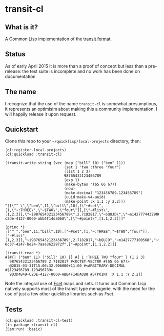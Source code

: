 transit-cl
==========

## What is it?

A Common Lisp implementation of the [transit
format](https://github.com/cognitect/transit-format).

## Status

As of early April 2015 it is more than a proof of concept but less
than a pre-release: the test suite is incomplete and no work has
been done on documentation.

## The name

I recognize that the use of the name `transit-cl` is somewhat
presumptious, it represents an optimisim about making this a community
implementation.  I will happily release it upon request.

## Quickstart

Clone this repo to your `~/quicklisp/local-projects` directory, then:

```common-lisp
(ql:register-local-projects)
(ql:quickload :transit-cl)
```

```
(transit-write-string (vec (map ("bill" 10) ("ben" 11))
                           (set 1 'two :three "four")
                           (list 1 2 3)
                           98765432123456789
                           (exp 1)
                           (make-bytes '(65 66 67))
                           (now)
                           (make-decimal "123456789.123456789")
                           (uuid:make-v4-uuid)
                           (make-point :x 1.1 :y 2.2)))
"[[\"^ \",\"ben\",11,\"bill\",10],[\"~#set\",[1,\"~:THREE\",\"~$TWO\",\"four\"]],[\"~#list\",[1,2,3]],\"~i98765432123456789\",2.7182817,\"~bQUJD\",\"~m1427774432906\",\"~f123456789.123456789\",\"~u9d3d4b49-c2de-4127-8060-abb4f14da0b8\",[\"~#point\",[1.1,2.2]]]"

(princ *)
[["^ ","ben",11,"bill",10],["~#set",[1,"~:THREE","~$TWO","four"]],["~#list",[1,2,3]],"~i98765432123456789",2.7182817,"~bQUJD","~m1427777100568","~f123456789.123456789","~u21801e12-6c37-4247-be24-7aaa8622972f",["~#point",[1.1,2.2]]]

(transit-read *)
#(#{| ("ben" 11) ("bill" 10) |} #{ 1 :THREE TWO "four" } (1 2 3)
  98765432123456789 2.7182817 #<OCTET-VECTOR #(65 66 67)>
  @2015-03-31T15:00:32.906000+11:00 #<ARBITRARY-DECIMAL #$123456789.123456789>
  9D3D4B49-C2DE-4127-8060-ABB4F14DA0B8 #S(POINT :X 1.1 :Y 2.2))
```

Note the integral use of [Fset](https://github.com/slburson/fset) maps and sets.  It turns out
Common Lisp natively supports most of the transit type menagerie, with the need for the use of
just a few other quicklisp libraries such as Fset.

## Tests

```
(ql:quickload :transit-cl-test)
(in-package :transit-cl)
(5am:run! :basic)
```

